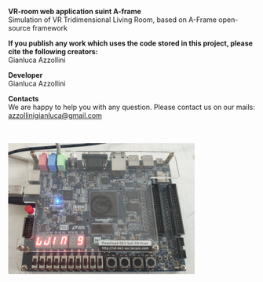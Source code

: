 **VR-room web application suint A-frame** <br/> 
Simulation of VR Tridimensional Living Room, based on A-Frame open-source framework

**If you publish any work which uses the code stored in this project, please cite the following creators:** <br/>
Gianluca Azzollini

**Developer** <br/>
Gianluca Azzollini <br/>  

**Contacts** <br/>
We are happy to help you with any question. Please contact us on our mails: <br/>
azzollinigianluca@gmail.com <br/>

<br/>
<br/>
<img src="https://github.com/azzollinigianluca95/Catch-the-mole---a-VHDL-project-for-a-FPGA-board/blob/master/Catch_the_mole_win.png" width="380">
